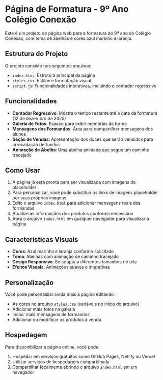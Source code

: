 # Página de Formatura - 9º Ano Colégio Conexão

Este é um projeto de página web para a formatura do 9º ano do Colégio Conexão, com tema de abelhas e cores azul marinho e laranja.

## Estrutura do Projeto

O projeto consiste nos seguintes arquivos:

- `index.html`: Estrutura principal da página
- `styles.css`: Estilos e formatação visual
- `script.js`: Funcionalidades interativas, incluindo o contador regressivo

## Funcionalidades

- **Contador Regressivo**: Mostra o tempo restante até a data da formatura (12 de dezembro de 2025)
- **Galeria de Fotos**: Espaço para exibir memórias da turma
- **Mensagens dos Formandos**: Área para compartilhar mensagens dos alunos
- **Seção de Vendas**: Apresentação dos doces que serão vendidos para arrecadação de fundos
- **Animação de Abelha**: Uma abelha animada que segue um caminho tracejado

## Como Usar

1. A página já está pronta para ser visualizada com imagens de placeholder
2. Para personalizar, você pode substituir os links de imagens placeholder por suas próprias imagens
3. Edite o arquivo `index.html` para adicionar mensagens reais dos formandos
4. Atualize as informações dos produtos conforme necessário
5. Abra o arquivo `index.html` em qualquer navegador para visualizar a página

## Características Visuais

- **Cores**: Azul marinho e laranja conforme solicitado
- **Tema**: Abelhas com animação de caminho tracejado
- **Design Responsivo**: Se adapta a diferentes tamanhos de tela
- **Efeitos Visuais**: Animações suaves e interativas

## Personalização

Você pode personalizar ainda mais a página editando:

- As cores no arquivo `styles.css` (variáveis no início do arquivo)
- Adicionar mais fotos na galeria
- Incluir mais mensagens de formandos
- Adicionar ou modificar os produtos à venda

## Hospedagem

Para disponibilizar a página online, você pode:

1. Hospedar em serviços gratuitos como GitHub Pages, Netlify ou Vercel
2. Utilizar serviços de hospedagem compartilhada
3. Compartilhar localmente abrindo o arquivo `index.html` em um navegador
